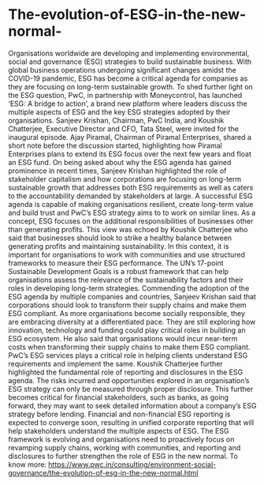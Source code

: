 # The-evolution-of-ESG-in-the-new-normal-
Organisations worldwide are developing and implementing environmental, social and governance (ESG) strategies to build sustainable business. With global business operations undergoing significant changes amidst the COVID-19 pandemic, ESG has become a critical agenda for companies as they are focusing on long-term sustainable growth. To shed further light on the ESG question, PwC, in partnership with Moneycontrol, has launched ‘ESG: A bridge to action’, a brand new platform where leaders discuss the multiple aspects of ESG and the key ESG strategies adopted by their organisations.  Sanjeev Krishan, Chairman, PwC India, and Koushik Chatterjee, Executive Director and CFO, Tata Steel, were invited for the inaugural episode. Ajay Piramal, Chairman of Piramal Enterprises, shared a short note before the discussion started, highlighting how Piramal Enterprises plans to extend its ESG focus over the next few years and float an ESG fund.  On being asked about why the ESG agenda has gained prominence in recent times, Sanjeev Krishan highlighted the role of stakeholder capitalism and how corporations are focusing on long-term sustainable growth that addresses both ESG requirements as well as caters to the accountability demanded by stakeholders at large. A successful ESG agenda is capable of making organisations resilient, create long-term value and build trust and PwC’s ESG strategy aims to to work on similar lines.  As a concept, ESG focuses on the additional responsibilities of businesses other than generating profits. This view was echoed by Koushik Chatterjee who said that businesses should look to strike a healthy balance between generating profits and maintaining sustainability. In this context, it is important for organisations to work with communities and use structured frameworks to measure their ESG performance. The UN’s 17-point Sustainable Development Goals is a robust framework that can help organisations assess the relevance of the sustainability factors and their roles in developing long-term strategies.  Commending the adoption of the ESG agenda by multiple companies and countries, Sanjeev Krishan said that corporations should look to transform their supply chains and make them ESG compliant. As more organisations become socially responsible, they are embracing diversity at a differentiated pace. They are still exploring how innovation, technology and funding could play critical roles in building an ESG ecosystem. He also said that organisations would incur near-term costs when transforming their supply chains to make them ESG compliant. PwC’s ESG services plays a critical role in helping clients understand ESG requirements and implement the same.      Koushik Chatterjee further highlighted the fundamental role of reporting and disclosures in the ESG agenda. The risks incurred and opportunities explored in an organisation’s ESG strategy can only be measured through proper disclosure. This further becomes critical for financial stakeholders, such as banks, as going forward, they may want to seek detailed information about a company’s ESG strategy before lending. Financial and non-financial ESG reporting is expected to converge soon, resulting in unified corporate reporting that will help stakeholders understand the multiple aspects of ESG.  The ESG framework is evolving and organisations need to proactively focus on revamping supply chains, working with communities, and reporting and disclosures to further strengthen the role of ESG in the new normal. To know more: https://www.pwc.in/consulting/environment-social-governance/the-evolution-of-esg-in-the-new-normal.html
